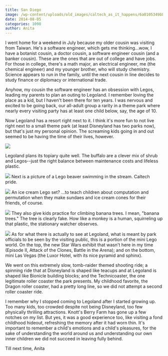 ```yaml
---
title: San Diego
image: /wp-content/uploads/old_images/caltech_as_it_happens/6a0105349b8251970b01a73df9c4f5970d.jpg
date: 2014-08-05
categories: 1098
author: Anita
---
```


I went home for a weekend in July because my older cousin was visiting from Taiwan. He's a software engineer, which gets me thinking...wow, I have a botanist cousin, a doctor cousin, a software engineer cousin (and a banker cousin). These are the ones that are out of college and have jobs. For those in college, there's a math major, an electrical engineer, me (the chemical engineer) and my younger brother, who will study chemistry. Science appears to run in the family, until the next cousin in line decides to study finance or diplomacy or international trade.

Anyhow, my cousin the software engineer has an obsession with Legos, leading my parents to plan an outing to Legoland. I remember loving the place as a kid, but I haven't been there for ten years. I was nervous and excited to be going back, our all-adult group a rarity in a theme park where nearly every visiting party has at least one child below, say, the age of 10.

Now Legoland has a resort right next to it. I think it's more fun to not live right next to a small theme park (at least Disneyland has two parks now), but that's just my personal opinion. The screaming kids going in and out seemed to be having the time of their lives, however.


![](/old_images/caltech_as_it_happens/6a0105349b8251970b01a511ee8b6d970c.jpg)

Legoland plans its topiary quite well. The buffalo are a clever mix of shrub and Legos--just the right balance between maintenance costs and lifeless plastic.


![](/old_images/caltech_as_it_happens/6a0105349b8251970b01a73df9c618970d.jpg)
Next is a picture of a Lego beaver swimming in the stream. Caltech pride.


![](/old_images/caltech_as_it_happens/6a0105349b8251970b01a73df9c6c0970d.jpg)
An ice cream Lego set? ...to teach children about computation and permutation when they make sundaes and ice cream cones for their friends, of course.


![](/old_images/caltech_as_it_happens/6a0105349b8251970b01a3fd3eb8c0970b.jpg)
They also give kids practice for climbing banana trees. I mean, "banana trees." The tree is clearly fake. How like a monkey is a human, squirreling up that plastic, the stationary watcher observes.


![](/old_images/caltech_as_it_happens/6a0105349b8251970b01a3fd3eb931970b.jpg)
As for what there is actually to see at Legoland, what is meant by park officials to be seen by the visiting public, this is a portion of the mini Lego world. On the top, the new Star Wars exhibit that wasn't here in my time (Episode II, Attack of the Clones, Battle in the Arena); and on the bottom, mini Las Vegas (the Luxor Hotel, with its nice pyramid and sphinx).

We went on this extremely slow, tomb-raider themed shooting ride; a spinning ride that at Disneyland is shaped like teacups and at Legoland is shaped like Bionicle building blocks; and the Technicoaster, the one legitimate roller coaster the park presents. My childhood favorite, the Dragon roller coaster, had a pretty long line, so we did not attempt a second roller coaster ride.

I remember why I stopped coming to Legoland after I started growing up. Too many kids, too crowded despite not being Disneyland, too few physically thrilling attractions. Knott's Berry Farm has gone up a few notches on my list. But yes, it was a good experience too, like visiting a fond childhood hideout, refreshing the memory after it had worn thin. It's important to remember a child's emotions and a child's pleasures, for the sake of understanding the world around us and understanding our own inner children we did not succeed in leaving fully behind.

Till next time,
Anita
